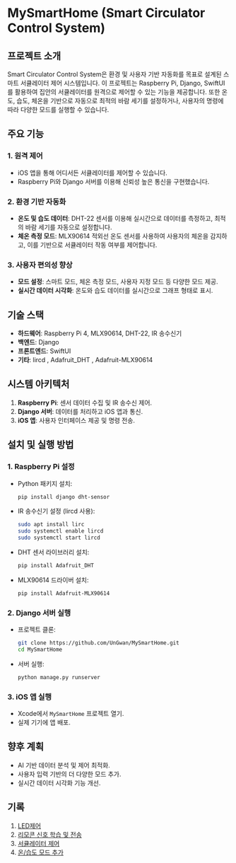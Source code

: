 # MySmartHome (Smart Circulator Control System)

## 프로젝트 소개

Smart Circulator Control System은 환경 및 사용자 기반 자동화를 목표로 설계된 스마트 서큘레이터 제어 시스템입니다. 이 프로젝트는 Raspberry Pi, Django, SwiftUI를 활용하여 집안의 서큘레이터를 원격으로 제어할 수 있는 기능을 제공합니다. 또한 온도, 습도, 체온을 기반으로 자동으로 최적의 바람 세기를 설정하거나, 사용자의 명령에 따라 다양한 모드를 실행할 수 있습니다.

## 주요 기능

### 1. 원격 제어

- iOS 앱을 통해 어디서든 서큘레이터를 제어할 수 있습니다.
- Raspberry Pi와 Django 서버를 이용해 신뢰성 높은 통신을 구현했습니다.

### 2. 환경 기반 자동화

- **온도 및 습도 데이터**: DHT-22 센서를 이용해 실시간으로 데이터를 측정하고, 최적의 바람 세기를 자동으로 설정합니다.
- **체온 측정 모드**: MLX90614 적외선 온도 센서를 사용하여 사용자의 체온을 감지하고, 이를 기반으로 서큘레이터 작동 여부를 제어합니다.

### 3. 사용자 편의성 향상

- **모드 설정**: 스마트 모드, 체온 측정 모드, 사용자 지정 모드 등 다양한 모드 제공.
- **실시간 데이터 시각화**: 온도와 습도 데이터를 실시간으로 그래프 형태로 표시.

## 기술 스택

- **하드웨어**: Raspberry Pi 4, MLX90614, DHT-22, IR 송수신기
- **백엔드**: Django
- **프론트엔드**: SwiftUI
- **기타**: lircd , Adafruit_DHT , Adafruit-MLX90614

## 시스템 아키텍처

1. **Raspberry Pi**: 센서 데이터 수집 및 IR 송수신 제어.
2. **Django 서버**: 데이터를 처리하고 iOS 앱과 통신.
3. **iOS 앱**: 사용자 인터페이스 제공 및 명령 전송.

## 설치 및 실행 방법

### 1. Raspberry Pi 설정

- Python 패키지 설치:
  ```bash
  pip install django dht-sensor
  ```
- IR 송수신기 설정 (lircd 사용):
  ```bash
  sudo apt install lirc
  sudo systemctl enable lircd
  sudo systemctl start lircd
  ```
- DHT 센서 라이브러리 설치:
  ```bash
  pip install Adafruit_DHT
  ```
- MLX90614 드라이버 설치:
  ```bash
  pip install Adafruit-MLX90614
  ```

### 2. Django 서버 실행

- 프로젝트 클론:
  ```bash
  git clone https://github.com/UnGwan/MySmartHome.git
  cd MySmartHome
  ```
- 서버 실행:
  ```bash
  python manage.py runserver
  ```

### 3. iOS 앱 실행

- Xcode에서 `MySmartHome` 프로젝트 열기.
- 실제 기기에 앱 배포.

## 향후 계획

- AI 기반 데이터 분석 및 제어 최적화.
- 사용자 입력 기반의 더 다양한 모드 추가.
- 실시간 데이터 시각화 기능 개선.


## 기록

1. [LED제어](https://velog.io/@jkj5666/SmartHome%EB%A7%8C%EB%93%A4%EA%B8%B0-1.-LED-%EC%A0%9C%EC%96%B4%ED%95%98%EA%B8%B0)<br>
2. [리모콘 신호 학습 및 전송](https://velog.io/@jkj5666/SmartHome%EB%A7%8C%EB%93%A4%EA%B8%B0-2.-%EB%A6%AC%EB%AA%A8%EC%BD%98-%EC%8B%A0%ED%98%B8-%EB%B3%B5%EC%A0%9C-%EB%B0%8F-%EC%A0%84%EC%86%A1-LIRC)
3. [서큘레이터 제어 ](https://velog.io/@jkj5666/SmartHome%EB%A7%8C%EB%93%A4%EA%B8%B0-%EC%84%9C%ED%81%98%EB%A0%88%EC%9D%B4%ED%84%B0-%EC%8A%A4%EB%A7%88%ED%8A%B8%ED%8F%B0%EC%9C%BC%EB%A1%9C-%EC%A0%9C%EC%96%B4%ED%95%98%EA%B8%B0)
4. [온/습도 모드 추가](https://velog.io/@jkj5666/SmartHome%EB%A7%8C%EB%93%A4%EA%B8%B0-%EC%9E%90%EC%B7%A8%EB%B0%A9-%EC%98%A8%EC%8A%B5%EB%8F%84%EC%97%90-%EB%94%B0%EB%9D%BC-%EC%84%9C%ED%81%98%EB%A0%88%EC%9D%B4%ED%84%B0-%EB%B0%94%EB%A0%98%EC%84%B8%EA%B8%B0-%EC%9E%90%EB%8F%99-%EC%A1%B0%EC%A0%95)
